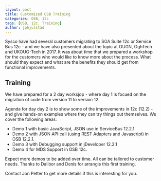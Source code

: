 ```yaml
---
layout: post 
title: Customized OSB Training 
categories: OSB, 12c
tags: [OSB, 12c. Training]
author: jphjulstad
---
```

Sysco have had several customers migrating to SOA Suite 12c or Service Bus 12c - and we have also presented about the topic at OUGN, OghTech and UKOUG-Tech in 2017. It was about time that we prepared a workshop for the customers who would like to know more about the process. What should they expect and what are the benefits they should get from functional improvements.

## Training ##
We have prepared for a 2 day worksjop - where day 1 is focued on the migration of code from version 11 to version 12.

Agenda for day day 2 is to show some of the improvements in 12c (12.2) - and give hands-on examples where they can try things out themselves. We cover the following areas:

* Demo 1 with basic JavaScript, JSON use in ServiceBus 12.2.1
* Demo 2 with JSON API call (using REST Adapters and Javascript) in OSB 12.2.1.
* Demo 3 with Debugging support in jDeveloper 12.2.1
* Demo 4 for MDS Support in OSB 12c.

Expect more demos to be added over time. All can be tailored to customer needs.
Thanks to Dalibor and Denis for arrangis this first training.

Contact Jon Petter to get more details if this is interesting for you. 
